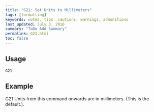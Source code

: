```yaml
---
title: "G21: Set Units to Millimeters" 
tags: [formatting]
keywords: notes, tips, cautions, warnings, admonitions
last_updated: July 3, 2016
summary: "ToDo Add Summary"
permalink: G21.html
toc: false
---
```


## Usage ##
```
G21
```

## Example ##

G21
Units from this command onwards are in millimeters. (This is the default.).

